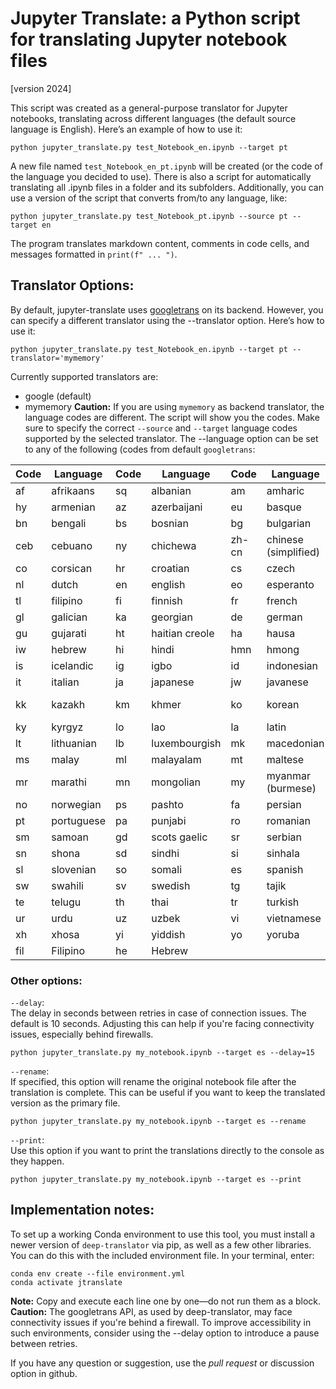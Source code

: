 # Jupyter Translate: a Python script for translating Jupyter notebook files

[version 2024]

This script was created as a general-purpose translator for Jupyter notebooks, translating across different languages (the default source language is English). Here’s an example of how to use it:

```
python jupyter_translate.py test_Notebook_en.ipynb --target pt
```
A new file named `test_Notebook_en_pt.ipynb` will be created (or the code of the language you decided to use). There is also a script for automatically translating all .ipynb files in a folder and its subfolders. Additionally, you can use a version of the script that converts from/to any language, like:
```
python jupyter_translate.py test_Notebook_pt.ipynb --source pt --target en
```
The program translates markdown content, comments in code cells, and messages formatted in  `print(f" ... ")`. 

## Translator Options:

By default, jupyter-translate uses [googletrans](https://py-googletrans.readthedocs.io/en/latest/) on its backend. However, you can specify a different translator using the --translator option. Here’s how to use it:

```
python jupyter_translate.py test_Notebook_en.ipynb --target pt --translator='mymemory'
```
Currently supported translators are:
* google (default)
* mymemory
**Caution:** If you are using `mymemory` as backend translator, the language codes are different. The script will show you the codes. Make sure to specify the correct `--source` and `--target` language codes supported by the selected translator. The --language option can be set to any of the following (codes from default `googletrans`:

| Code   | Language              | Code   | Language               | Code   | Language             | Code   | Language          |
|--------|-----------------------|--------|------------------------|--------|----------------------|--------|-------------------|
| af     | afrikaans              | sq     | albanian               | am     | amharic              | ar     | arabic            |
| hy     | armenian               | az     | azerbaijani            | eu     | basque               | be     | belarusian        |
| bn     | bengali                | bs     | bosnian                | bg     | bulgarian            | ca     | catalan           |
| ceb    | cebuano                | ny     | chichewa               | zh-cn  | chinese (simplified) | zh-tw  | chinese (traditional) |
| co     | corsican               | hr     | croatian               | cs     | czech                | da     | danish            |
| nl     | dutch                  | en     | english                | eo     | esperanto            | et     | estonian          |
| tl     | filipino               | fi     | finnish                | fr     | french               | fy     | frisian           |
| gl     | galician               | ka     | georgian               | de     | german               | el     | greek             |
| gu     | gujarati               | ht     | haitian creole         | ha     | hausa                | haw    | hawaiian          |
| iw     | hebrew                 | hi     | hindi                  | hmn    | hmong                | hu     | hungarian         |
| is     | icelandic              | ig     | igbo                   | id     | indonesian           | ga     | irish             |
| it     | italian                | ja     | japanese               | jw     | javanese             | kn     | kannada           |
| kk     | kazakh                 | km     | khmer                  | ko     | korean               | ku     | kurdish (kurmanji)|
| ky     | kyrgyz                 | lo     | lao                    | la     | latin                | lv     | latvian           |
| lt     | lithuanian             | lb     | luxembourgish          | mk     | macedonian           | mg     | malagasy          |
| ms     | malay                  | ml     | malayalam              | mt     | maltese              | mi     | maori             |
| mr     | marathi                | mn     | mongolian              | my     | myanmar (burmese)    | ne     | nepali            |
| no     | norwegian              | ps     | pashto                 | fa     | persian              | pl     | polish            |
| pt     | portuguese             | pa     | punjabi                | ro     | romanian             | ru     | russian           |
| sm     | samoan                 | gd     | scots gaelic           | sr     | serbian              | st     | sesotho           |
| sn     | shona                  | sd     | sindhi                 | si     | sinhala              | sk     | slovak            |
| sl     | slovenian              | so     | somali                 | es     | spanish              | su     | sundanese         |
| sw     | swahili                | sv     | swedish                | tg     | tajik                | ta     | tamil             |
| te     | telugu                 | th     | thai                   | tr     | turkish              | uk     | ukrainian         |
| ur     | urdu                   | uz     | uzbek                  | vi     | vietnamese           | cy     | welsh             |
| xh     | xhosa                  | yi     | yiddish                | yo     | yoruba               | zu     | zulu              |
| fil    | Filipino               | he     | Hebrew                 |        |                      |        |                   |

### Other options:

`--delay`:<br>
The delay in seconds between retries in case of connection issues. The default is 10 seconds. Adjusting this can help if you're facing connectivity issues, especially behind firewalls.
```
python jupyter_translate.py my_notebook.ipynb --target es --delay=15
```

`--rename`:<br>
If specified, this option will rename the original notebook file after the translation is complete. This can be useful if you want to keep the translated version as the primary file.
```
python jupyter_translate.py my_notebook.ipynb --target es --rename
```
`--print`:<br>
Use this option if you want to print the translations directly to the console as they happen.
```
python jupyter_translate.py my_notebook.ipynb --target es --print
```

## Implementation notes:

To set up a working Conda environment to use this tool, you must install a newer version of `deep-translator` via pip, as well as a few other libraries. You can do this with the included environment file. In your terminal, enter:
```
conda env create --file environment.yml
conda activate jtranslate
```
**Note:** Copy and execute each line one by one—do not run them as a block. **Caution:** The googletrans API, as used by deep-translator, may face connectivity issues if you're behind a firewall. To improve accessibility in such environments, consider using the --delay option to introduce a pause between retries.

If you have any question or suggestion, use the *pull request* or discussion option in github.
